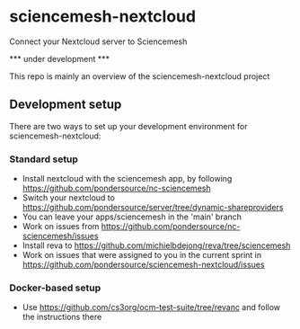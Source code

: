 # sciencemesh-nextcloud
Connect your Nextcloud server to Sciencemesh

*** under development ***

This repo is mainly an overview of the sciencemesh-nextcloud project

## Development setup

There are two ways to set up your development environment for sciencemesh-nextcloud:

### Standard setup
* Install nextcloud with the sciencemesh app, by following https://github.com/pondersource/nc-sciencemesh
* Switch your nextcloud to https://github.com/pondersource/server/tree/dynamic-shareproviders
* You can leave your apps/sciencemesh in the 'main' branch
* Work on issues from https://github.com/pondersource/nc-sciencemesh/issues
* Install reva to https://github.com/michielbdejong/reva/tree/sciencemesh
* Work on issues that were assigned to you in the current sprint in https://github.com/pondersource/sciencemesh-nextcloud/issues

### Docker-based setup
* Use https://github.com/cs3org/ocm-test-suite/tree/revanc and follow the instructions there